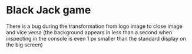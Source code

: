 # Black Jack game

There is a bug during the transformation from logo image to close image and vice versa (the background appears in less than a second when inspecting in the console is even 1 px smaller than the standard display on the big screen)
